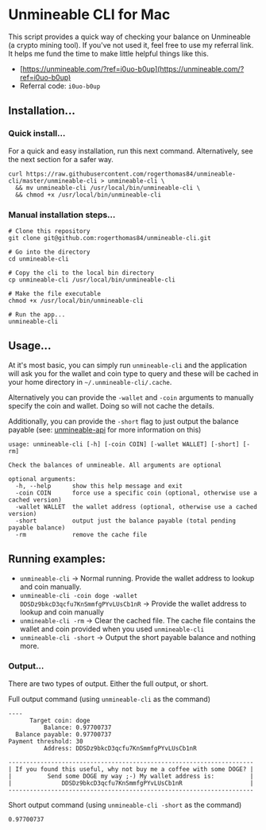 Unmineable CLI for Mac
=====

This script provides a quick way of checking your balance on Unmineable (a crypto mining tool). If you've not used it,
feel free to use my referral link. It helps me fund the time to make little helpful things like this.
* [https://unmineable.com/?ref=i0uo-b0up](https://unmineable.com/?ref=i0uo-b0up)
* Referral code: `i0uo-b0up`

## Installation...

### Quick install...

For a quick and easy installation, run this next command. Alternatively, see the next section for a safer way.

```
curl https://raw.githubusercontent.com/rogerthomas84/unmineable-cli/master/unmineable-cli > unmineable-cli \
  && mv unmineable-cli /usr/local/bin/unmineable-cli \
  && chmod +x /usr/local/bin/unmineable-cli
```

### Manual installation steps...

```
# Clone this repository
git clone git@github.com:rogerthomas84/unmineable-cli.git

# Go into the directory
cd unmineable-cli

# Copy the cli to the local bin directory
cp unmineable-cli /usr/local/bin/unmineable-cli

# Make the file executable
chmod +x /usr/local/bin/unmineable-cli

# Run the app...
unmineable-cli
```

## Usage...

At it's most basic, you can simply run `unmineable-cli` and the application will ask you for the wallet and coin type to
query and these will be cached in your home directory in `~/.unmineable-cli/.cache`.

Alternatively you can provide the `-wallet` and `-coin` arguments to manually specify the coin and wallet. Doing so will
not cache the details.

Additionally, you can provide the `-short` flag to just output the balance payable (see: [unmineable-api](https://github.com/unMineableDev/unmineable-api#get--addressaddresscoincoin) for more information on this)

```shell
usage: unmineable-cli [-h] [-coin COIN] [-wallet WALLET] [-short] [-rm]

Check the balances of unmineable. All arguments are optional

optional arguments:
  -h, --help      show this help message and exit
  -coin COIN      force use a specific coin (optional, otherwise use a cached version)
  -wallet WALLET  the wallet address (optional, otherwise use a cached version)
  -short          output just the balance payable (total pending payable balance)
  -rm             remove the cache file
```

## Running examples:

* `unmineable-cli` -> Normal running. Provide the wallet address to lookup and coin manually.
* `unmineable-cli -coin doge -wallet DDSDz9bkcD3qcfu7KnSmmfgPYvLUsCb1nR` -> Provide the wallet address to lookup and
  coin manually
* `unmineable-cli -rm` -> Clear the cached file. The cache file contains the wallet and coin provided when you used
  `unmineable-cli`
* `unmineable-cli -short` -> Output the short payable balance and nothing more.

### Output...

There are two types of output. Either the full output, or short.

Full output command (using `unmineable-cli` as the command)

```shell
----
      Target coin: doge
          Balance: 0.97700737
  Balance payable: 0.97700737
Payment threshold: 30
          Address: DDSDz9bkcD3qcfu7KnSmmfgPYvLUsCb1nR

---------------------------------------------------------------------
| If you found this useful, why not buy me a coffee with some DOGE? |
|          Send some DOGE my way ;-) My wallet address is:          |
|              DDSDz9bkcD3qcfu7KnSmmfgPYvLUsCb1nR                   |
---------------------------------------------------------------------

```

Short output command (using `unmineable-cli -short` as the command)

```shell
0.97700737
```
